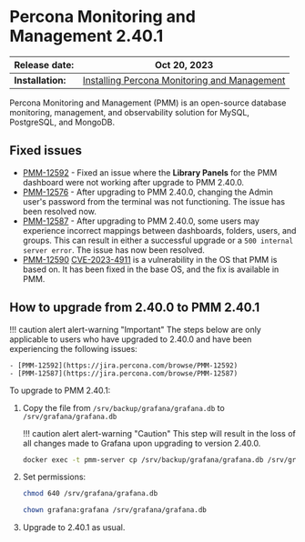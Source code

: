# Percona Monitoring and Management 2.40.1

| **Release date:** | Oct 20, 2023                                                                                    |
| ----------------- | ----------------------------------------------------------------------------------------------- |
| **Installation:** | [Installing Percona Monitoring and Management](https://www.percona.com/software/pmm/quickstart) |

Percona Monitoring and Management (PMM) is an open-source database monitoring, management, and observability solution for MySQL, PostgreSQL, and MongoDB.

## Fixed issues

- [PMM-12592](https://jira.percona.com/browse/PMM-12592) - Fixed an issue where the **Library Panels** for the PMM dashboard were not working after upgrade to PMM 2.40.0.
- [PMM-12576](https://jira.percona.com/browse/PMM-12576) - After upgrading to PMM 2.40.0, changing the Admin user's password from the terminal was not functioning. The issue has been resolved now.
- [PMM-12587](https://jira.percona.com/browse/PMM-12587) - After upgrading to PMM 2.40.0, some users may experience incorrect mappings between dashboards, folders, users, and groups. This can result in either a successful upgrade or a `500 internal server error`. The issue has now been resolved.
- [PMM-12590](https://jira.percona.com/browse/PMM-12590) [CVE-2023-4911](https://nvd.nist.gov/vuln/detail/CVE-2023-4911) is a vulnerability in the OS that PMM is based on. It has been fixed in the base OS, and the fix is available in PMM.


## How to upgrade from 2.40.0 to PMM 2.40.1

!!! caution alert alert-warning "Important"
    The steps below are only applicable to users who have upgraded to 2.40.0 and have been experiencing the following issues:
    
    - [PMM-12592](https://jira.percona.com/browse/PMM-12592)
    - [PMM-12587](https://jira.percona.com/browse/PMM-12587)

To upgrade to PMM 2.40.1:

1. Copy the file from `/srv/backup/grafana/grafana.db` to `/srv/grafana/grafana.db`

    !!! caution alert alert-warning "Caution"
    This step will result in the loss of all changes made to Grafana upon upgrading to version 2.40.0.
    
    ```sh
    docker exec -t pmm-server cp /srv/backup/grafana/grafana.db /srv/grafana/grafana.db
    ```

2. Set permissions:

    ```sh
    chmod 640 /srv/grafana/grafana.db
 
    chown grafana:grafana /srv/grafana/grafana.db
    ```

3. Upgrade to 2.40.1 as usual.